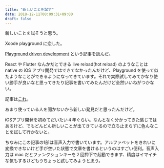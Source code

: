 ```yaml
---
title: "新しいことを試す"
date: 2018-12-11T00:09:31+09:00
draft: false
---
```


新しいことを試そうと思う。

Xcode playground に恋した。

[Playground driven development](https://medium.com/flawless-app-stories/playground-driven-development-in-swift-cf167489fe7b) という記事を読んだ。

React や Flutter なんかだとできる live reload(hot reload) のようなことは native の iOS アプリ開発ではできてなかったんだけど、Playground を使って似たようなことができるようになってきています。それで実際試してみてかなり使い勝手が良いなと思ってきたり記事を書いてみたんだけど全然いいねがつかない。

記事は[これ](https://qiita.com/takecian/items/1f492e5a12cf3ccdfa77)。

あまり使っている人を聞かないから新しい発見だと思ったんだけど。


iOSアプリ開発を初めてだいたい４年ぐらい。なんとなく分かってきた感じではあるけど、でもどんどん新しいことが出てきているので立ち止まらずに色んなことを試して行かないと。

ちなみにこの記事の1部は音声入力で書いています。アルファベットをきれいに変換できないけど手が空いた状態で文章を書けるというのはすごい便利。音声入力は mac だとファンクションキーを２回押下で起動できます、精度はイマイチな気もするけどもうちょっと試してみようと思う。
